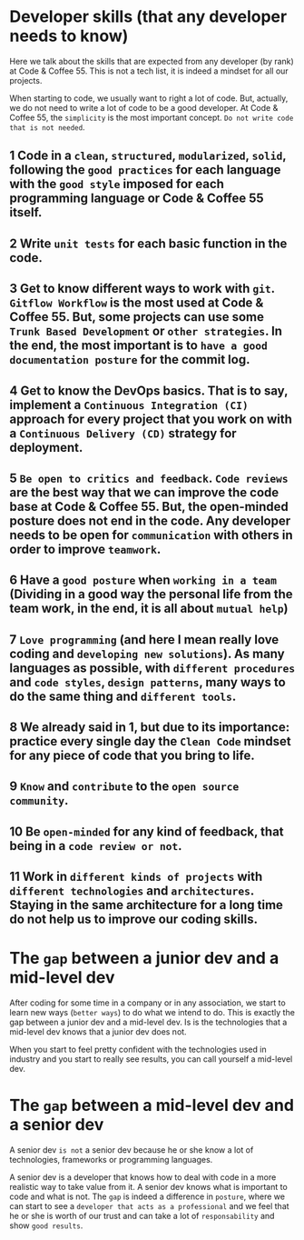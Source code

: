 # Developer skills (that any developer needs to know)
Here we talk about the skills that are expected from any developer (by rank) at Code &amp; Coffee 55. This is not a tech list, it is indeed a mindset for all our projects. 


When starting to code, we usually want to right a lot of code. But, actually, we do not need to write a lot of code to be a good developer. At Code & Coffee 55, the ``simplicity`` is the most important concept. ``Do not write code that is not needed``. 

## 1 Code in a ``clean``, ``structured``, ``modularized``, ``solid``, following the ``good practices`` for each language with the ``good style`` imposed for each programming language or Code & Coffee 55 itself. 

## 2 Write ``unit tests`` for each basic function in the code.

## 3 Get to know different ways to work with ``git``. ``Gitflow Workflow`` is the most used at Code & Coffee 55. But, some projects can use some ``Trunk Based Development`` or ``other strategies``. In the end, the most important is to ``have a good documentation posture`` for the commit log.

## 4 Get to know the DevOps basics. That is to say, implement a ``Continuous Integration (CI)`` approach for every project that you work on with a ``Continuous Delivery (CD)`` strategy for deployment.

## 5 ``Be open to critics and feedback``. ``Code reviews`` are the best way that we can improve the code base at Code & Coffee 55. But, the open-minded posture does not end in the code. Any developer needs to be open for ``communication`` with others in order to improve ``teamwork``.

## 6 Have a ``good posture`` when ``working in a team`` (Dividing in a good way the personal life from the team work, in the end, it is all about ``mutual help``)

## 7 ``Love programming`` (and here I mean really love coding and ``developing new solutions``). As many languages as possible, with ``different procedures`` and ``code styles``, ``design patterns``, many ways to do the same thing and ``different tools``.

## 8 We already said in 1, but due to its importance: practice every single day the ``Clean Code`` mindset for any piece of code that you bring to life. 

## 9 ``Know`` and ``contribute`` to the ``open source community``.

## 10 Be ``open-minded`` for any kind of feedback, that being in a ``code review or not``.

## 11 Work in ``different kinds of projects`` with ``different technologies`` and ``architectures``. Staying in the same architecture for a long time do not help us to improve our coding skills.

# The ``gap`` between a junior dev and a mid-level dev
After coding for some time in a company or in any association, we start to learn new ways (``better ways``) to do what we intend to do. This is exactly the gap between a junior dev and a mid-level dev. Is is the technologies that a mid-level dev knows that a junior dev does not. 

When you start to feel pretty confident with the technologies used in industry and you start to really see results, you can call yourself a mid-level dev. 

# The ``gap`` between a mid-level dev and a senior dev
A senior dev ``is not`` a senior dev because he or she know a lot of technologies, frameworks or programming languages. 

A senior dev is a developer that knows how to deal with code in a more realistic way to take value from it. A senior dev knows what is important to code and what is not. The ``gap`` is indeed a difference in ``posture``, where we can start to see a ``developer that acts as a professional`` and we feel that he or she is worth of our trust and can take a lot of ``responsability`` and show ``good results``. 